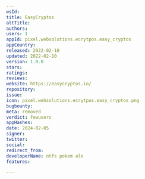 ```yaml
---
wsId: 
title: EasyCryptos
altTitle: 
authors: 
users: 1
appId: pixel.websolutions.ecrytpos.easy_cryptos
appCountry: 
released: 2022-02-10
updated: 2022-02-10
version: 1.0.0
stars: 
ratings: 
reviews: 
website: https://easycryptos.io/
repository: 
issue: 
icon: pixel.websolutions.ecrytpos.easy_cryptos.png
bugbounty: 
meta: removed
verdict: fewusers
appHashes: 
date: 2024-02-05
signer: 
twitter: 
social: 
redirect_from: 
developerName: ntfs pokem ale
features: 

---
```


